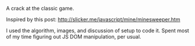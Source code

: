 A crack at the classic game.

Inspired by this post: http://slicker.me/javascript/mine/minesweeper.htm

I used the algorithm, images, and discussion of setup to code it. Spent most of my time figuring out JS DOM manipulation, per usual.